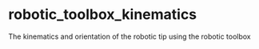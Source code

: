 # robotic_toolbox_kinematics
The kinematics and orientation of the robotic tip using the robotic toolbox
